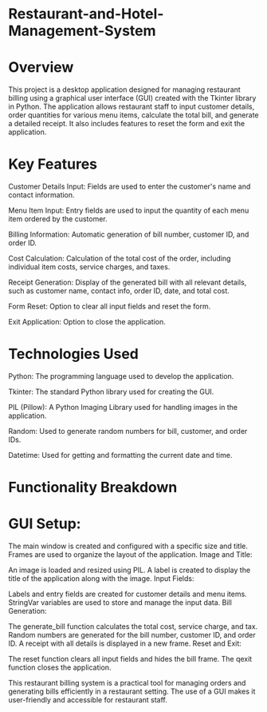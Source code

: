 # Restaurant-and-Hotel-Management-System
# Overview

This project is a desktop application designed for managing restaurant billing using a graphical user interface (GUI) created with the Tkinter library in Python. The application allows restaurant staff to input customer details, order quantities for various menu items, calculate the total bill, and generate a detailed receipt. It also includes features to reset the form and exit the application.

# Key Features

Customer Details Input: Fields are used to enter the customer's name and contact information.

Menu Item Input: Entry fields are used to input the quantity of each menu item ordered by the customer.

Billing Information: Automatic generation of bill number, customer ID, and order ID.

Cost Calculation: Calculation of the total cost of the order, including individual item costs, service charges, and taxes.

Receipt Generation: Display of the generated bill with all relevant details, such as customer name, contact info, order ID, date, and total cost.

Form Reset: Option to clear all input fields and reset the form.

Exit Application: Option to close the application.

# Technologies Used

Python: The programming language used to develop the application.

Tkinter: The standard Python library used for creating the GUI.

PIL (Pillow): A Python Imaging Library used for handling images in the application.

Random: Used to generate random numbers for bill, customer, and order IDs.

Datetime: Used for getting and formatting the current date and time.

# Functionality Breakdown

# GUI Setup:

The main window is created and configured with a specific size and title.
Frames are used to organize the layout of the application.
Image and Title:

An image is loaded and resized using PIL.
A label is created to display the title of the application along with the image.
Input Fields:

Labels and entry fields are created for customer details and menu items.
StringVar variables are used to store and manage the input data.
Bill Generation:

The generate_bill function calculates the total cost, service charge, and tax.
Random numbers are generated for the bill number, customer ID, and order ID.
A receipt with all details is displayed in a new frame.
Reset and Exit:

The reset function clears all input fields and hides the bill frame.
The qexit function closes the application.

This restaurant billing system is a practical tool for managing orders and generating bills efficiently in a restaurant setting. The use of a GUI makes it user-friendly and accessible for restaurant staff.







